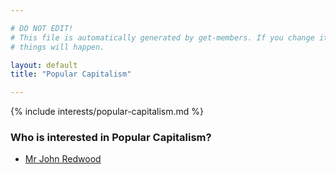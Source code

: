 ```yaml
---

# DO NOT EDIT!
# This file is automatically generated by get-members. If you change it, bad
# things will happen.

layout: default
title: "Popular Capitalism"

---
```


{% include interests/popular-capitalism.md %}

### Who is interested in Popular Capitalism?


* [Mr John Redwood](/members/mr-john-redwood.html)
